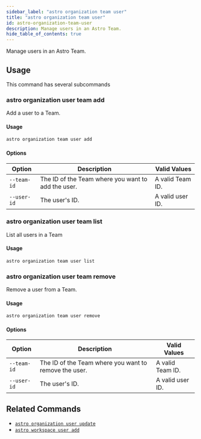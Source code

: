 ```yaml
---
sidebar_label: "astro organization team user"
title: "astro organization team user"
id: astro-organization-team-user
description: Manage users in an Astro Team. 
hide_table_of_contents: true
---
```


Manage users in an Astro Team. 

## Usage

This command has several subcommands

### astro organization user team add

Add a user to a Team.

#### Usage 

```sh
astro organization team user add 
```

#### Options 

| Option      | Description                                        | Valid Values     |
| ----------- | -------------------------------------------------- | ---------------- |
| `--team-id` | The ID of the Team where you want to add the user. | A valid Team ID. |
| `--user-id` | The user's ID.                                     | A valid user ID. |

### astro organization user team list

List all users in a Team

#### Usage 

```sh
astro organization team user list 
```

### astro organization user team remove

Remove a user from a Team.

#### Usage 

```sh
astro organization team user remove 
```

#### Options 

| Option      | Description                                        | Valid Values     |
| ----------- | -------------------------------------------------- | ---------------- |
| `--team-id` | The ID of the Team where you want to remove the user. | A valid Team ID. |
| `--user-id` | The user's ID.                                     | A valid user ID. |


## Related Commands

- [`astro organization user update`](cli/astro-organization-user-update.md)
- [`astro workspace user add`](cli/astro-workspace-user-add.md)

